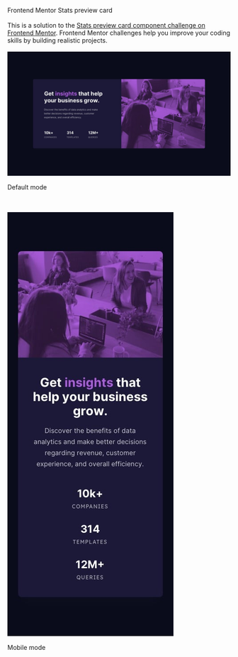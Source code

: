 Frontend Mentor Stats preview card
</br>
</br>
This is a solution to the [Stats preview card component challenge on Frontend Mentor](https://www.frontendmentor.io/challenges/stats-preview-card-component-8JqbgoU62). Frontend Mentor challenges help you improve your coding skills by building realistic projects. </br>
</br>
<img src="design/desktop.jpg" alt="default mode" style="text-align:center;">  
<p>Default mode</p>
</br>
</br>
<img src="design/mobile.jpg" alt="mobile mode" style="text-align:center;">  
<p>Mobile mode</p>

